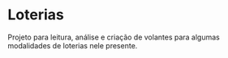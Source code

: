 # Loterias
Projeto para leitura, análise e criação de volantes para algumas modalidades de loterias nele presente.
